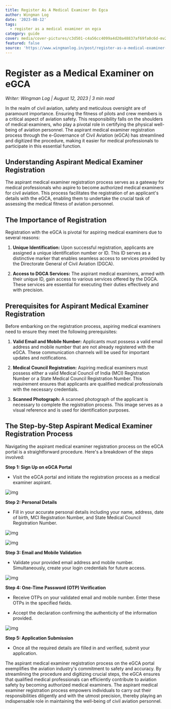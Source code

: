 ```yaml
---
title: Register As A Medical Examiner On Egca
author: Wingman Log
date: '2023-08-12'
tags:
  - register as a medical examiner on egca
category: guide
cover: media/cover-pictures/c3d501-c4a56cc4099a4d20a48837af69fa0c6d-mv2-10978fd7.png
featured: false
source: 'https://www.wingmanlog.in/post/register-as-a-medical-examiner-on-egca'
---
```


# Register as a Medical Examiner on eGCA

*Writer: Wingman Log | August 12, 2023 | 3 min read*

In the realm of civil aviation, safety and meticulous oversight are of paramount importance. Ensuring the fitness of pilots and crew members is a critical aspect of aviation safety. This responsibility falls on the shoulders of medical examiners, who play a pivotal role in certifying the physical well-being of aviation personnel. The aspirant medical examiner registration process through the e-Governance of Civil Aviation (eGCA) has streamlined and digitized the procedure, making it easier for medical professionals to participate in this essential function.

## Understanding Aspirant Medical Examiner Registration

The aspirant medical examiner registration process serves as a gateway for medical professionals who aspire to become authorized medical examiners for civil aviation. This process facilitates the registration of an applicant's details with the eGCA, enabling them to undertake the crucial task of assessing the medical fitness of aviation personnel.

## The Importance of Registration

Registration with the eGCA is pivotal for aspiring medical examiners due to several reasons:

1.  **Unique Identification:** Upon successful registration, applicants are assigned a unique identification number or ID. This ID serves as a distinctive marker that enables seamless access to services provided by the Directorate General of Civil Aviation (DGCA).
    
2.  **Access to DGCA Services:** The aspirant medical examiners, armed with their unique ID, gain access to various services offered by the DGCA. These services are essential for executing their duties effectively and with precision.

## Prerequisites for Aspirant Medical Examiner Registration

Before embarking on the registration process, aspiring medical examiners need to ensure they meet the following prerequisites:

1.  **Valid Email and Mobile Number:** Applicants must possess a valid email address and mobile number that are not already registered with the eGCA. These communication channels will be used for important updates and notifications.
    
2.  **Medical Council Registration:** Aspiring medical examiners must possess either a valid Medical Council of India (MCI) Registration Number or a State Medical Council Registration Number. This requirement ensures that applicants are qualified medical professionals with the necessary credentials.
    
3.  **Scanned Photograph:** A scanned photograph of the applicant is necessary to complete the registration process. This image serves as a visual reference and is used for identification purposes.

## The Step-by-Step Aspirant Medical Examiner Registration Process

Navigating the aspirant medical examiner registration process on the eGCA portal is a straightforward procedure. Here's a breakdown of the steps involved:

**Step 1: Sign Up on eGCA Portal**

*   Visit the eGCA portal and initiate the registration process as a medical examiner aspirant.

![img](media/blog-media/c3d501-cb662db1e5c0422c88c89f78060c4834-mv2-c487cd3d.png)

**Step 2: Personal Details**

*   Fill in your accurate personal details including your name, address, date of birth, MCI Registration Number, and State Medical Council Registration Number.

![img](media/blog-media/c3d501-497a10b9d4c14405a03e73d14a759fff-mv2-89a37273.png)

![img](media/blog-media/c3d501-1a10e16fc98e444c9807e8aa21e1211c-mv2-bd148494.png)

**Step 3: Email and Mobile Validation**

*   Validate your provided email address and mobile number. Simultaneously, create your login credentials for future access.

![img](media/blog-media/c3d501-abe2c30be0344f26aca16a4159cb10ec-mv2-b38183f0.png)

**Step 4: One-Time Password (OTP) Verification**

*   Receive OTPs on your validated email and mobile number. Enter these OTPs in the specified fields.
    
*   Accept the declaration confirming the authenticity of the information provided.

![img](media/blog-media/c3d501-7fb8a346f4df4bd8b9326fd5a0db6523-mv2-7428f402.png)

**Step 5: Application Submission**

*   Once all the required details are filled in and verified, submit your application.

The aspirant medical examiner registration process on the eGCA portal exemplifies the aviation industry's commitment to safety and accuracy. By streamlining the procedure and digitizing crucial steps, the eGCA ensures that qualified medical professionals can efficiently contribute to aviation safety by becoming authorized medical examiners. The aspirant medical examiner registration process empowers individuals to carry out their responsibilities diligently and with the utmost precision, thereby playing an indispensable role in maintaining the well-being of civil aviation personnel.
